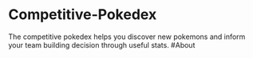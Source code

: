 # Competitive-Pokedex
The competitive pokedex helps you discover new pokemons and inform your team building decision through useful stats.
#About
